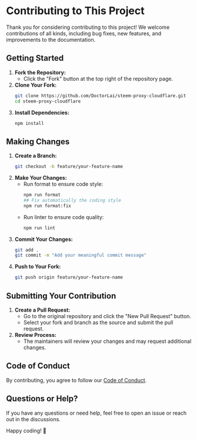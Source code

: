 # Contributing to This Project

Thank you for considering contributing to this project! We welcome contributions of all kinds, including bug fixes, new features, and improvements to the documentation.

## Getting Started

1. **Fork the Repository:**
   - Click the "Fork" button at the top right of the repository page.
2. **Clone Your Fork:**
   ```bash
   git clone https://github.com/DoctorLai/steem-proxy-cloudflare.git
   cd steem-proxy-cloudflare
   ```
3. **Install Dependencies:**
   ```bash
   npm install
   ```

## Making Changes

1. **Create a Branch:**
   ```bash
   git checkout -b feature/your-feature-name
   ```
2. **Make Your Changes:**
   - Run format to ensure code style:
     ```bash
     npm run format
     ## Fix automatically the coding style
     npm run format:fix
     ```
   - Run linter to ensure code quality:
     ```bash
     npm run lint
     ``` 
3. **Commit Your Changes:**
   ```bash
   git add .
   git commit -m "Add your meaningful commit message"
   ```
4. **Push to Your Fork:**
   ```bash
   git push origin feature/your-feature-name
   ```

## Submitting Your Contribution

1. **Create a Pull Request:**
   - Go to the original repository and click the "New Pull Request" button.
   - Select your fork and branch as the source and submit the pull request.
2. **Review Process:**
   - The maintainers will review your changes and may request additional changes.

## Code of Conduct

By contributing, you agree to follow our [Code of Conduct](CODE_OF_CONDUCT.md).

## Questions or Help?

If you have any questions or need help, feel free to open an issue or reach out in the discussions.

Happy coding! 🚀
